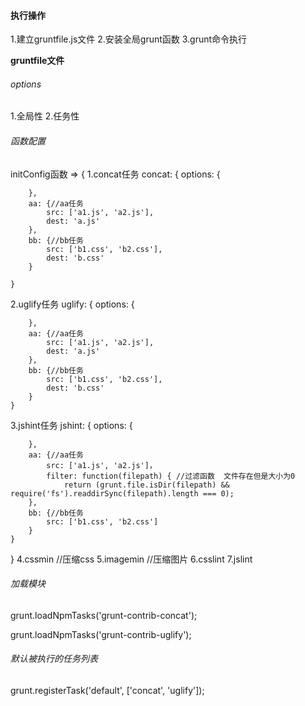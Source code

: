 #### 执行操作 

1.建立gruntfile.js文件
2.安装全局grunt函数
3.grunt命令执行



**gruntfile文件**

###### options
1.全局性
2.任务性

###### 函数配置
initConfig函数 => {
1.concat任务
	concat: {
		options: {
			
		},
		aa: {//aa任务
			src: ['a1.js', 'a2.js'],
			dest: 'a.js'
		},
		bb: {//bb任务
			src: ['b1.css', 'b2.css'],
			dest: 'b.css'
		}	
	
	}
2.uglify任务
	uglify: {
		options: {
		
		},
		aa: {//aa任务
			src: ['a1.js', 'a2.js'],
			dest: 'a.js'
		},
		bb: {//bb任务
			src: ['b1.css', 'b2.css'],
			dest: 'b.css'
		}		
	}
3.jshint任务
	jshint: {
		options: {
		
		},
		aa: {//aa任务
			src: ['a1.js', 'a2.js']，
			filter: function(filepath) { //过滤函数  文件存在但是大小为0
        		return (grunt.file.isDir(filepath) && require('fs').readdirSync(filepath).length === 0);
		},
		bb: {//bb任务
			src: ['b1.css', 'b2.css']
		}	
	}
}
4.cssmin //压缩css
5.imagemin //压缩图片
6.csslint
7.jslint


###### 加载模块
grunt.loadNpmTasks('grunt-contrib-concat');

grunt.loadNpmTasks('grunt-contrib-uglify');
  
###### 默认被执行的任务列表
grunt.registerTask('default', ['concat', 'uglify']);
